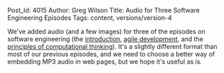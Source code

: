 Post_Id: 4015
Author: Greg Wilson
Title: Audio for Three Software Engineering Episodes
Tags: content, versions/version-4

<p>We've added audio (and a few images) for three of the episodes on software engineering (the <a href="/4_0/softeng/intro.html">introduction</a>, <a href="/4_0/softeng/agile.html">agile development</a>, and the <a href="/4_0/softeng/principles.html">principles of computational thinking</a>). It's a slightly different format than most of our previous episodes, and we need to choose a better way of embedding MP3 audio in web pages, but we hope it's useful as is.</p>
